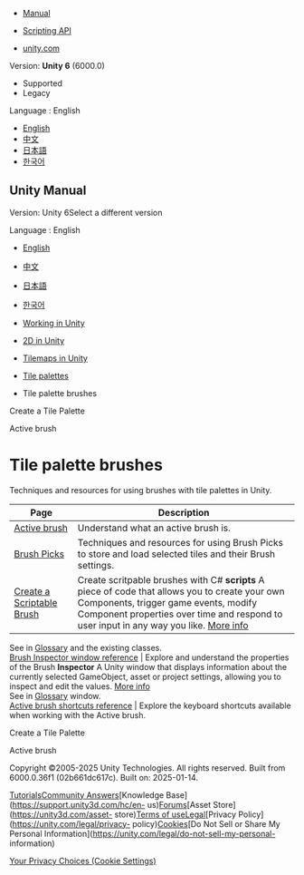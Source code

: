 [](https://docs.unity3d.com)

  * [Manual](../Manual/index.html)
  * [Scripting API](../ScriptReference/index.html)

  * [unity.com](https://unity.com/)

Version: **Unity 6** (6000.0)

  * Supported
  * Legacy

Language : English

  * [English](/Manual/tilemaps/tile-palettes/brushes/tile-palette-brushes-landing.html)
  * [中文](/cn/current/Manual/tilemaps/tile-palettes/brushes/tile-palette-brushes-landing.html)
  * [日本語](/ja/current/Manual/tilemaps/tile-palettes/brushes/tile-palette-brushes-landing.html)
  * [한국어](/kr/current/Manual/tilemaps/tile-palettes/brushes/tile-palette-brushes-landing.html)

[](https://docs.unity3d.com)

## Unity Manual

Version: Unity 6Select a different version

Language : English

  * [English](/Manual/tilemaps/tile-palettes/brushes/tile-palette-brushes-landing.html)
  * [中文](/cn/current/Manual/tilemaps/tile-palettes/brushes/tile-palette-brushes-landing.html)
  * [日本語](/ja/current/Manual/tilemaps/tile-palettes/brushes/tile-palette-brushes-landing.html)
  * [한국어](/kr/current/Manual/tilemaps/tile-palettes/brushes/tile-palette-brushes-landing.html)

  * [Working in Unity](../../../working-in-unity.html)
  * [2D in Unity](../../../Unity2D.html)
  * [Tilemaps in Unity](../../../tilemaps/tilemaps-landing.html)
  * [Tile palettes](../../../tilemaps/tile-palettes/tile-palette-landing.html)
  * Tile palette brushes

[](../../../tilemaps/tile-palettes/create-tile-palette.html)

Create a Tile Palette

[](../../../tilemaps/tile-palettes/brushes/active-brush.html)

Active brush

# Tile palette brushes

Techniques and resources for using brushes with tile palettes in Unity.

**Page** | **Description**  
---|---  
[Active brush](active-brush.html) | Understand what an active brush is.  
[Brush Picks](brush-picks/tile-palette-brush-picks.html) | Techniques and resources for using Brush Picks to store and load selected tiles and their Brush settings.  
[Create a Scriptable Brush](create-scriptable-brush.html) | Create scritpable brushes with C# **scripts** A piece of code that allows you to create your own Components, trigger game events, modify Component properties over time and respond to user input in any way you like. [More info](../../../creating-scripts.html)  
See in [Glossary](../../../Glossary.html#Scripts) and the existing classes.  
[Brush Inspector window reference](brush-inspector-reference.html) | Explore and understand the properties of the Brush **Inspector** A Unity window that displays information about the currently selected GameObject, asset or project settings, allowing you to inspect and edit the values. [More info](../../../UsingTheInspector.html)  
See in [Glossary](../../../Glossary.html#Inspector) window.  
[Active brush shortcuts reference](active-brush-shortcuts-reference.html) | Explore the keyboard shortcuts available when working with the Active brush.  
  
[](../../../tilemaps/tile-palettes/create-tile-palette.html)

Create a Tile Palette

[](../../../tilemaps/tile-palettes/brushes/active-brush.html)

Active brush

Copyright ©2005-2025 Unity Technologies. All rights reserved. Built from
6000.0.36f1 (02b661dc617c). Built on: 2025-01-14.

[Tutorials](https://learn.unity.com/)[Community
Answers](https://answers.unity3d.com)[Knowledge
Base](https://support.unity3d.com/hc/en-
us)[Forums](https://forum.unity3d.com)[Asset Store](https://unity3d.com/asset-
store)[Terms of
use](https://docs.unity3d.com/Manual/TermsOfUse.html)[Legal](https://unity.com/legal)[Privacy
Policy](https://unity.com/legal/privacy-
policy)[Cookies](https://unity.com/legal/cookie-policy)[Do Not Sell or Share
My Personal Information](https://unity.com/legal/do-not-sell-my-personal-
information)

[Your Privacy Choices (Cookie Settings)](javascript:void\(0\);)

